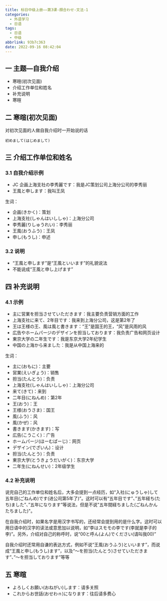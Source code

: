```yaml
---
title: 标日中级上册——第3课-顔合わせ-文法-1
categories:
  - 外语学习
  - 日语
tags:
  - 日语
  - 中级
abbrlink: 93b7c363
date: 2022-09-16 08:42:04
---
```

## 一 主题—自我介绍

* 寒暄(初次见面)
* 介绍工作单位和姓名
* 补充说明
* 寒暄

<!--more-->

## 二 寒暄(初次见面)

对初次见面的人做自我介绍时一开始说的话

```
初めまして(はじめまして)
```

## 三 介绍工作单位和姓名

### 3.1 自我介绍示例

* JC 企画上海支社の李秀麗です：我是JC策划公司上海分公司的李秀丽
* 王風と申します：我叫王凤

生词：

* 企画(きかく)：策划
* 上海支社(しゃんはいししゃ)：上海分公司
* 李秀麗(りしゅうれい)：李秀丽
* 王風(おうふう)：王凤
* 申し(もうし)：申述

### 3.2 说明

* “王風と申します”是“王風といいます”的礼貌说法
* 不能说成“王風と申し上げます”

## 四 补充说明

### 4.1 示例

* 主に営業を担当させていただきます：我主要负责营销方面的工作
* 上海支社に来て、2年目です：我来到上海分公司，这是第2年了
* 王は王様の王、風は風と書きます：“王”是国王的王，“风”是风雨的风
* 広告やホームパージのデザインを担当しております：我负责广告和网页设计
* 東京大学の二年生です：我是东京大学2年纪学生
* 中国の上海から来ました：我是从中国上海来的

生词：

* 主に(おもに)：主要
* 営業(えいぎょう)：销售
* 担当(たんとう)：负责
* 上海支社(しゃんはいししゃ)：上海分公司
* 来て(きて)：来到
* 二年目(にねんめ)：第2年
* 王(おう)：王
* 王様(おうさま)：国王
* 風(ふう)：风
* 風(かぜ)：风
* 書きます(かきます)：写
* 広告(こうこく)：广告
* ホームパージ(ほーむぱーじ)：网页
* デザイン(でざいん)：设计
* 担当(たんとう)：负责
* 東京大学(とうきょうだいがく)：东京大学
* 二年生(にねんせい)：2年级学生

### 4.2 补充说明

说完自己的工作单位和姓名后，大多会提到一点经历，如“入社(にゅうしゃ)して五年目(ごねんめ)です(进公司第5年了)”。这时可以有“五年目です”、”五年経ち(たち)ました”、”五年になります”等说法，但是不说"五年間経ちました(ごねんかんたちました)"。

在自我介绍时，如果名字是用汉字书写的，还经常会提到用的是什么字。这时可以用日语中的汉字的读法或意思加以说明，如“李はスモモの李です(李就是李子的李)”。另外，介绍对自己的称呼时，说“00と呼ん(よん)でください(请叫我00)”

自我介绍时还常用自谦的表达方式，例如不说“王風(おうふう)といいます”，而说成“王風と申し(もうし)ます”，以及“～を担当(たんとう)させていただきます”、”～を担当しております”等等

## 五 寒暄

* よろしくお願い(おねがい)します：请多关照
* これからお世話(おせわｎ)になります：往后请多费心